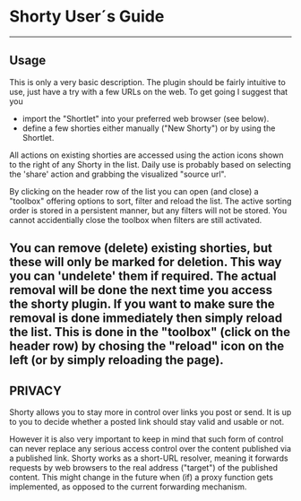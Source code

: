 # Shorty User´s Guide
-----

## Usage
This is only a very basic description. The plugin should be fairly intuitive to use, just have a try with a few URLs on the web. To get going I suggest that you  

* import the "Shortlet" into your preferred web browser (see below).  
* define a few shorties either manually ("New Shorty") or by using the Shortlet.  


All actions on existing shorties are accessed using the action icons shown to the right of any Shorty in the list. Daily use is probably based on selecting the 'share' action and grabbing the visualized "source url".


By clicking on the header row of the list you can open (and close) a "toolbox" offering options to sort, filter and reload the list. The active sorting order is stored in a persistent manner, but any filters will not be stored. You cannot accidentially close the toolbox when filters are still activated.


You can remove (delete) existing shorties, but these will only be marked for deletion. This way you can 'undelete' them if required. The actual removal will be done the next time you access the shorty plugin. If you want to make sure the removal is done immediately then simply reload the list. This is done in the "toolbox" (click on the header row) by chosing the "reload" icon on the left (or by simply reloading the page).
-----

## PRIVACY
Shorty allows you to stay more in control over links you post or send. It is up to you to decide whether a posted link should stay valid and usable or not.


However it is also very important to keep in mind that such form of control can never replace any serious access control over the content published via a published link. Shorty works as a short-URL resolver, meaning it forwards requests by web browsers to the real address ("target") of the published content. This might change in the future when (if) a proxy function gets implemented, as opposed to the current forwarding mechanism.
